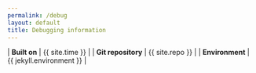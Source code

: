 ```yaml
---
permalink: /debug
layout: default
title: Debugging information
---
```


| **Built on**       | {{ site.time }}          |
| **Git repository** | {{ site.repo }}          |
| **Environment**    | {{ jekyll.environment }} |
